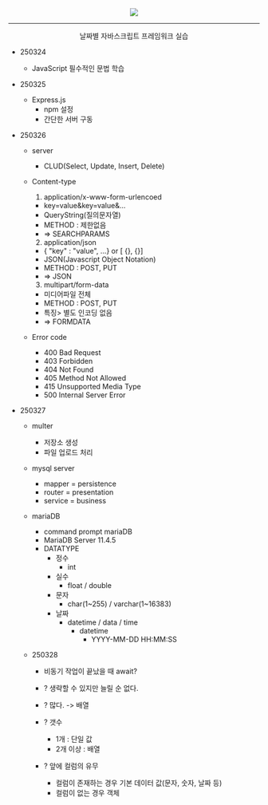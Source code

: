 <div align = center>
  <img src="https://capsule-render.vercel.app/api?type=Venom&color=gradient&height=390&section=header&text=Node%20js%20learning&fontSize=100&animation=fadeIn&fontAlignY=37&desc=Yedam%20Fullstack%20class&descAlignY=60&descAlign=84"/>
</div>
<hr>
</div>
<div align = center>
  날짜별 자바스크립트 프레임워크 실습
</div>

* 250324
  * JavaScript 필수적인 문법 학습

* 250325
  * Express.js
    * npm 설정
    * 간단한 서버 구동

* 250326
  * server
    * CLUD(Select, Update, Insert, Delete)

  * Content-type
    1) application/x-www-form-urlencoed
    - key=value&key=value&...
    - QueryString(질의문자열)
    - METHOD : 제한없음
    - => SEARCHPARAMS

    2) application/json
    - { "key" : "value", ...}
      or [ {}, {}]
    - JSON(Javascript Object Notation)
    - METHOD : POST, PUT
    - => JSON

    3) multipart/form-data
    - 미디어파일 전체
    - METHOD : POST, PUT
    - 특징> 별도 인코딩 없음
    - => FORMDATA

  * Error code
    * 400 Bad Request
    * 403 Forbidden
    * 404 Not Found
    * 405 Method Not Allowed
    * 415 Unsupported Media Type
    * 500 Internal Server Error

* 250327
  * multer
    * 저장소 생성
    * 파일 업로드 처리

  * mysql server
    * mapper = persistence
    * router = presentation
    * service = business

  * mariaDB
    * command prompt mariaDB
    * MariaDB Server 11.4.5
    * DATATYPE
      * 정수
        * int
      * 실수
        * float / double
      * 문자
        * char(1~255) / varchar(1~16383)
      * 날짜
        * datetime / data / time
          * datetime
            * YYYY-MM-DD HH:MM:SS
  
  * 250328
    * 비동기 작업이 끝났을 때 await?
    * ? 생략할 수 있지만 늘릴 순 없다.
    * ? 많다. -> 배열
    * ? 갯수
      * 1개 : 단일 값
      * 2개 이상 : 배열

    * ? 앞에 컬럼의 유무
      * 컬럼이 존재하는 경우 기본 데이터 값(문자, 숫자, 날짜 등)
      * 컬럼이 없는 경우 객체